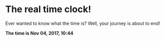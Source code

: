 # The real time clock!

Ever wanted to know what the time is? Well, your journey is about to end!

**The time is Nov 04, 2017, 10:44**
